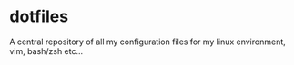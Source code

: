 # dotfiles
A central repository of all my configuration files for my linux environment, vim, bash/zsh etc...
